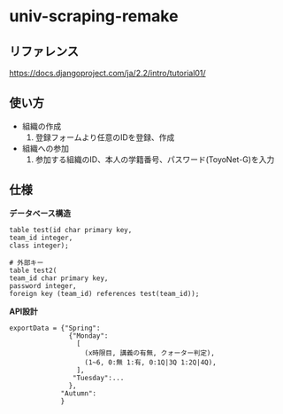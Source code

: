 # univ-scraping-remake

## リファレンス  
<https://docs.djangoproject.com/ja/2.2/intro/tutorial01/>

## 使い方  
- 組織の作成
  1. 登録フォームより任意のIDを登録、作成
- 組織への参加
  1. 参加する組織のID、本人の学籍番号、パスワード(ToyoNet-G)を入力  

## 仕様

  **データべース構造**
```
table test(id char primary key,
team_id integer,
class integer);

# 外部キー
table test2(
team_id char primary key,
password integer,
foreign key (team_id) references test(team_id));
```
**API設計**
```
exportData = {"Spring":
               {"Monday":
                 [
                   (x時限目, 講義の有無, クォーター判定),
                   (1~6, 0:無 1:有, 0:1Q|3Q 1:2Q|4Q),
                 ],
                "Tuesday":...
               },
             "Autumn":
             }
```
